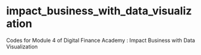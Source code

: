 # impact_business_with_data_visualization
Codes for Module 4 of Digital Finance Academy : Impact Business with Data Visualization

